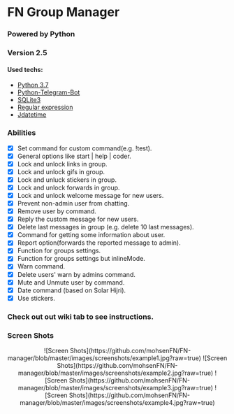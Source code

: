 # FN Group Manager
### Powered by Python
### Version 2.5 


#### Used techs:
* [Python 3.7](https://www.python.org/downloads/release/python-370/)
* [Python-Telegram-Bot](https://python-telegram-bot.readthedocs.io/)
* [SQLite3](https://docs.python.org/3/library/sqlite3.html)
* [Regular expression](https://docs.python.org/3/library/re.html)
* [Jdatetime](https://pypi.org/project/jdatetime/)

### Abilities
- [x] Set command for custom command(e.g. !test).
- [x] General options like start | help | coder.
- [x] Lock and unlock links in group.
- [x] Lock and unlock gifs in group.
- [x] Lock and unluck stickers in group.
- [x] Lock and unlock forwards in group.
- [x] Lock and unlock welcome message for new users.
- [x] Prevent non-admin user from chatting. 
- [x] Remove user by command.
- [x] Reply the custom message for new users. 
- [x] Delete last messages in group (e.g. delete 10 last messages).
- [x] Command for getting some information about user.
- [x] Report option(forwards the reported message to admin).
- [x] Function for groups settings.
- [x] Function for groups settings but inlineMode.
- [x] Warn command.
- [x] Delete users' warn by admins command.
- [x] Mute and Unmute user by command.
- [x] Date command (based on Solar Hijri).
- [x] Use stickers.

### Check out out wiki tab to see instructions.


### Screen Shots

<div align = 'center'>
![Screen Shots](https://github.com/mohsenFN/FN-manager/blob/master/images/screenshots/example1.jpg?raw=true)
![Screen Shots](https://github.com/mohsenFN/FN-manager/blob/master/images/screenshots/example2.jpg?raw=true)
![Screen Shots](https://github.com/mohsenFN/FN-manager/blob/master/images/screenshots/example3.jpg?raw=true)
![Screen Shots](https://github.com/mohsenFN/FN-manager/blob/master/images/screenshots/example4.jpg?raw=true)
</div>


